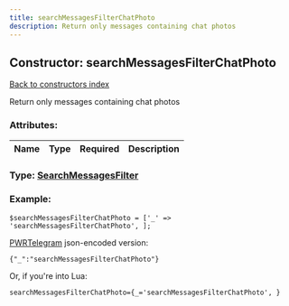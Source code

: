 ```yaml
---
title: searchMessagesFilterChatPhoto
description: Return only messages containing chat photos
---
```

## Constructor: searchMessagesFilterChatPhoto  
[Back to constructors index](index.md)



Return only messages containing chat photos

### Attributes:

| Name     |    Type       | Required | Description |
|----------|:-------------:|:--------:|------------:|



### Type: [SearchMessagesFilter](../types/SearchMessagesFilter.md)


### Example:

```
$searchMessagesFilterChatPhoto = ['_' => 'searchMessagesFilterChatPhoto', ];
```  

[PWRTelegram](https://pwrtelegram.xyz) json-encoded version:

```
{"_":"searchMessagesFilterChatPhoto"}
```


Or, if you're into Lua:  


```
searchMessagesFilterChatPhoto={_='searchMessagesFilterChatPhoto', }

```


